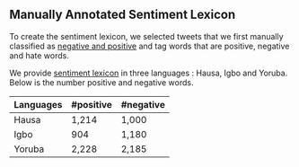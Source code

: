 ## Manually Annotated Sentiment Lexicon


To create the sentiment lexicon, we selected tweets that we first manually classified as [negative and positive](https://github.com/hausanlp/NaijaSenti/blob/main/sections/annotated_twitter_corpus.md) and tag words that are positive, negative and hate words.  

We provide [sentiment lexicon](https://github.com/hausanlp/NaijaSenti/tree/main/data/annotated_sentiment_lexicon) in three languages : Hausa, Igbo and Yoruba. Below is the number positive and negative words.



| Languages | #positive | #negative| 
| --------- | -------- |  -------- | 
| Hausa  | 1,214  |   1,000	  | 
| Igbo  |  904 |  1,180 | 
| Yoruba  | 2,228  |  2,185  | 
